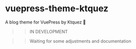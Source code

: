 # vuepress-theme-ktquez
A blog theme for VuePress by Ktquez 🤘

>> IN DEVELOPMENT  

>> Waiting for some adjustments and documentation
